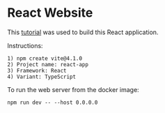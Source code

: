 # React Website

This [tutorial](https://www.youtube.com/watch?v=SqcY0GlETPk) was used to build this React application.

Instructions:
```
1) npm create vite@4.1.0
2) Project name: react-app
3) Framework: React
4) Variant: TypeScript
```

To run the web server from the docker image:
```
npm run dev -- --host 0.0.0.0 
```